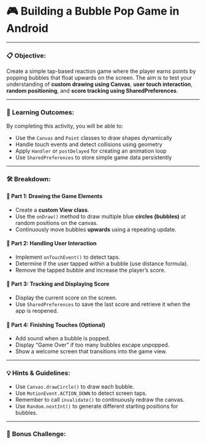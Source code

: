 # 🎮 **Building a Bubble Pop Game in Android**

---

### 📋 **Objective:**

Create a simple tap-based reaction game where the player earns points by popping bubbles that float upwards on the screen. The aim is to test your understanding of **custom drawing using Canvas**, **user touch interaction**, **random positioning**, and **score tracking using SharedPreferences**.

---

### 🧩 **Learning Outcomes:**

By completing this activity, you will be able to:

* Use the `Canvas` and `Paint` classes to draw shapes dynamically
* Handle touch events and detect collisions using geometry
* Apply `Handler` or `postDelayed` for creating an animation loop
* Use `SharedPreferences` to store simple game data persistently

---

### 🛠️ **Breakdown:**

#### 🔹 Part 1: Drawing the Game Elements

* Create a **custom View class**.
* Use the `onDraw()` method to draw multiple blue **circles (bubbles)** at random positions on the canvas.
* Continuously move bubbles **upwards** using a repeating update.

#### 🔹 Part 2: Handling User Interaction

* Implement `onTouchEvent()` to detect taps.
* Determine if the user tapped within a bubble (use distance formula).
* Remove the tapped bubble and increase the player’s score.

#### 🔹 Part 3: Tracking and Displaying Score

* Display the current score on the screen.
* Use `SharedPreferences` to save the last score and retrieve it when the app is reopened.

#### 🔹 Part 4: Finishing Touches (Optional)

* Add sound when a bubble is popped.
* Display “Game Over” if too many bubbles escape unpopped.
* Show a welcome screen that transitions into the game view.

---

### 💡 **Hints & Guidelines:**

* Use `Canvas.drawCircle()` to draw each bubble.
* Use `MotionEvent.ACTION_DOWN` to detect screen taps.
* Remember to call `invalidate()` to continuously redraw the canvas.
* Use `Random.nextInt()` to generate different starting positions for bubbles.

---


### 🧪 **Bonus Challenge:**

